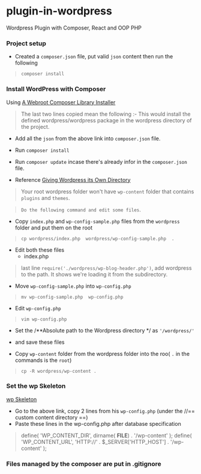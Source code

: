 # plugin-in-wordpress
Wordpress Plugin with Composer, React and OOP PHP

### Project setup
- Created a `composer.json` file, put valid `json` content then run the following
> `composer install`


### Install WordPress with Composer

Using [A Webroot Composer Library Installer](https://github.com/fancyguy/webroot-installer)

> The last two lines copied mean the following :-
> This would install the defined wordpress/wordpress package in the wordpress directory of the project.

- Add all the `json` from the above link into `composer.json` file.

- Run `composer install` 

- Run `composer update` incase there's already infor in the `composer.json` file.


- Reference [Giving Wordpress its Own Directory](codex.wordpress.org/Giving_Wordpress_Its_Own_Directory)
  
> Your root wordpress folder won't have `wp-content` folder that contains `plugins` and `themes`.

> ` Do the following command and edit some files `.

- Copy `index.php` and `wp-config-sample.php` files from the `wordpress` folder and put them on the root
> `cp wordpress/index.php  wordpress/wp-config-sample.php  .`

- Edit both these files
  - index.php
> last line `require('./wordpress/wp-blog-header.php')`, add wordpress to the path. It shows we're loading it from the subdirectory.

- Move `wp-config-sample.php` into `wp-config.php`
> `mv wp-config-sample.php  wp-config.php`

- Edit `wp-config.php`
> `vim wp-config.php`
  - Set the /**Absolute path to the Wordpress directory */ as `'/wordpress/'`
  - and save these files

- Copy `wp-content` folder from the wordpress folder into the roo( `.` in the commands is the `root`)
> `cp -R wordpress/wp-content . `

### Set the wp Skeleton
[wp Skeleton](https://github.com/markjaquith/WordPress-Skeleton)
- Go to the above link, copy 2 lines from his  `wp-config.php` (under the //== custom content directory ==)
- Paste these lines in the wp-config.php after database specification
> define( 'WP_CONTENT_DIR', dirname( __FILE__) . '/wp-content' );
> define( 'WP_CONTENT_URL', 'HTTP://' . $_SERVER['HTTP_HOST'] . '/wp-content' );  

### Files managed by the composer are put in .gitignore